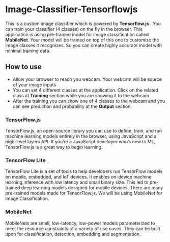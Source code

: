 # Image-Classifier-Tensorflowjs

This is a custom image classifier which is powered by **Tensorflow.js** . You can train your classifier (4 classes) on the fly in the browser. This application is using pre-trained model for image classification called **MobileNet**. Your model will be trained on top of this one to customize the image classes it recognizes. So you can create highly accurate model with minimal training data.

## How to use

- Allow your browser to reach you webcam. Your webcam will be source of your image inputs
- You can set 4 different classes at the application. Click on the related class at **Training** section while you are showing it to the webcam
- After the training you can show one of 4 classes to the webcam and you can see prediction and probability at the **Output** section.

### TensorFlow.js

<p>TensorFlow.js, an open-source library you can use to define, train, and run machine learning models entirely in the browser, using JavaScript and a high-level layers API. If you’re a JavaScript developer who’s new to ML, TensorFlow.js is a great way to begin learning.
</p>

### TensorFlow Lite
<p>TensorFlow Lite is a set of tools to help developers run TensorFlow models on mobile, embedded, and IoT devices. It enables on-device machine learning inference with low latency and small binary size. This led to pre-trained deep learning models designed for mobile devices. There are many pre-trained models made for TensorFlow.js. We will be using MobileNet for Image Classification.

### MobileNet
<p> MobileNets are small, low-latency, low-power models parameterized to meet the resource constraints of a variety of use cases. They can be built upon for classification, detection, embedding and segmentation.
</p>
